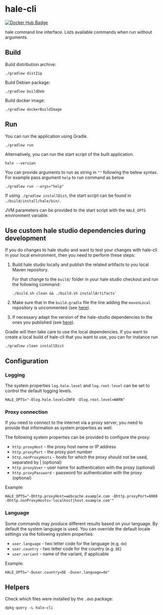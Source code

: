 hale-cli
========

[![Docker Hub Badge](https://img.shields.io/badge/Docker-Hub%20Hosted-blue.svg)](https://hub.docker.com/r/wetransform/hale-cli/)

hale command line interface.
Lists available commands when run without arguments.


Build
-----

Build distribution archive:

```
./gradlew distZip
```

Build Debian package:

```
./gradlew buildDeb
```

Build docker image:

```
./gradlew dockerBuildImage
```


Run
---

You can run the application using Gradle.

```
./gradlew run
```

Alternatively, you can run the start script of the built application.

```
hale --version
```

You can provide arguments to run as string in `""` following the below syntax.
For example pass argument `help` to run command as below
```
./gradlew run --args="help"
```

If using `./gradlew installDist`, the start script can be found in `./build/install/hale/bin/`.

JVM parameters can be provided to the start script with the `HALE_OPTS` environment variable.


Use custom hale studio dependencies during development
------------------------------------------------------

If you do changes to hale studio and want to test your changes with hale-cli in your local environment, then you need to perform these steps:

1.  Build hale studio locally and publish the related artifacts to you local Maven repository.

    For that change to the `build/` folder in your hale studio checkout and run the following command:

    ```
    ./build.sh clean && ./build.sh installArtifacts`
    ```
2.  Make sure that in the `build.gradle` file the line adding the `mavenLocal` repository is uncommented (see [here](https://github.com/halestudio/hale-cli/blob/1ac56a52c359e52d71fe210b1cc4681aa53e3edb/build.gradle#L40)).
3.  If necessary adapt the version of the hale-studio dependencies to the ones you published (see [here](https://github.com/halestudio/hale-cli/blob/1ac56a52c359e52d71fe210b1cc4681aa53e3edb/build.gradle#L29)).

Gradle will then take care to use the local dependencies.
If you want to create a local build of hale-cli that you want to use, you can for instance run

```
./gradlew clean installDist
```


Configuration
-------------


### Logging

The system properties `log.hale.level` and `log.root.level` can be set to control the default logging levels.

```
HALE_OPTS="-Dlog.hale.level=INFO -Dlog.root.level=WARN"
```


### Proxy connection

If you need to connect to the internet via a proxy server, you need to provide that information as system properties as well.

The following system properties can be provided to configure the proxy:

* `http.proxyHost` - the proxy host name or IP address
* `http.proxyPort` - the proxy port number
* `http.nonProxyHosts` - hosts for which the proxy should not be used, separated by | (optional)
* `http.proxyUser` - user name for authentication with the proxy (optional)
* `http.proxyPassword` - password for authentication with the proxy (optional)

Example:

```
HALE_OPTS="-Dhttp.proxyHost=webcache.example.com -Dhttp.proxyPort=8080 -Dhttp.nonProxyHosts='localhost|host.example.com'"
```


### Language

Some commands may produce different results based on your language.
By default the system language is used.
You can override the default locale settings via the following system properties:

* `user.language` - two letter code for the language (e.g. `de`)
* `user.country` - two letter code for the country (e.g. `DE`)
* `user.variant` - name of the variant, if applicable

Example:

```
HALE_OPTS="-Duser.country=DE -Duser.language=de"
```


Helpers
-------

Check which files were installed by the `.deb` package:

```
dpkg-query -L hale-cli
```
